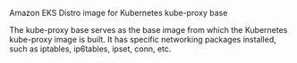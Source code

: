 Amazon EKS Distro image for Kubernetes kube-proxy base

The kube-proxy base serves as the base image from which the Kubernetes kube-proxy image is built. It has specific networking packages installed, such as iptables, ip6tables, ipset, conn, etc.
